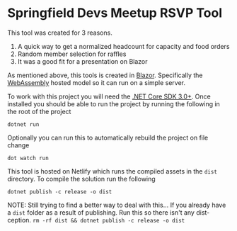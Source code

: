 # Springfield Devs Meetup RSVP Tool

This tool was created for 3 reasons.

1. A quick way to get a normalized headcount for capacity and food orders
2. Random member selection for raffles
3. It was a good fit for a presentation on Blazor

As mentioned above, this tools is created in [Blazor](https://dotnet.microsoft.com/apps/aspnet/web-apps/blazor). Specifically the [WebAssembly](https://docs.microsoft.com/en-us/aspnet/core/blazor/hosting-models?view=aspnetcore-3.0#blazor-webassembly) hosted model so it can run on a simple server.

To work with this project you will need the [.NET Core SDK 3.0+](https://dotnet.microsoft.com/apps/aspnet). Once installed you should be able to run the project by running the following in the root of the project

`dotnet run`

Optionally you can run this to automatically rebuild the project on file change

`dot watch run`

This tool is hosted on Netlify which runs the compiled assets in the `dist` directory. To compile the solution run the following

`dotnet publish -c release -o dist`

NOTE: Still trying to find a better way to deal with this... If you already have a `dist` folder as a result of publishing. Run this so there isn't any dist-ception.
`rm -rf dist && dotnet publish -c release -o dist`